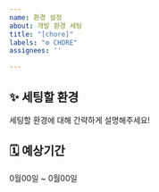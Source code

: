 ```yaml
---
name: 환경 설정
about: 개발 환경 세팅
title: "[chore]"
labels: "⚙️ CHORE"
assignees: ''

---
```


## ✨ 세팅할 환경
세팅할 환경에 대해 간략하게 설명해주세요!

## 🗓️ 예상기간
0월00일 ~ 0월00일
